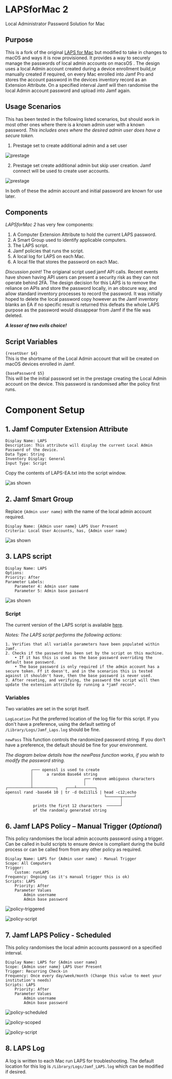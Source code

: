 # LAPSforMac 2
Local Administrator Password Solution for Mac

## Purpose  

This is a fork of the original [LAPS for Mac](https://github.com/NU-ITS/LAPSforMac) but modified to take in changes to macOS and ways it is now provisioned. 
It provides a way to securely manage the passwords of local admin accounts on macsOS .  The design uses a local Admin account created during a device enrollment build,or manually created if required, on every Mac enrolled into Jamf Pro and stores the account password in the devices inventory record as an Extension Attribute. On a specified interval Jamf will then randomise the local Admin account password and upload into Jamf again.

## Usage Scenarios
This has been tested in the following listed scenarios, but should work in most other ones where there is a known admin user with a known password. *This includes ones where the desired admin user does have a secure token.* 

1. Prestage set to create additional admin and a set user

![prestage](https://github.com/PhantomPhixer/LAPSforMac/blob/master/images/prestage-create-account.png)

2. Prestage set create additional admin but skip user creation. Jamf connect will be used to create user accounts.

![prestage](https://github.com/PhantomPhixer/LAPSforMac/blob/master/images/prestage-noaccount.png)

In both of these the admin account and initial password are known for use later.

## Components

*LAPSforMac 2* has very few components:

1. A Computer Extension Attribute to hold the current LAPS password.
2. A Smart Group used to identify applicable computers.
3. The LAPS script.
4. Jamf policies that runs the script.
5. A local log for LAPS on each Mac.
6. A local file that stores the password on each Mac.

*Discussion point!* The origianal script used jamf API calls. Recent events have shown having API users can present a security risk as they can not operate behind 2FA.
The design decision for this LAPS is to remove the reliance on APIs and store the password locally, in an obscure way, and allow standard inventory processes to record the password. 
It was initially hoped to delete the local password copy however as the Jamf inventory blanks an EA if no specific result is returned this defeats the whole LAPS purpose as the password would dissappear from Jamf if the file was deleted.

***A lesser of two evils choice!*** 


## Script Variables
   
```{resetUser $4}```  
This is the shortname of the Local Admin account that will be created on macOS devices enrolled in Jamf.  
   
```{basePassword $5}```  
This will be the initial password set in the prestage creating the Local Admin account on the device.  This password is randomised after the policy first runs.  

# Component Setup

## 1. Jamf Computer Extension Attribute

    Display Name: LAPS 
    Description: This attribute will display the current Local Admin Password of the device.  
    Data Type: String  
    Inventory Display: General  
    Input Type: Script 


Copy the contents of LAPS-EA.txt into the script window.

![as shown](https://github.com/PhantomPhixer/LAPSforMac/blob/master/images/EA-settings.png)

## 2. Jamf Smart Group
Replace ```{Admin user name}``` with the name of the local admin account required.

	Display Name: {Admin user name} LAPS User Present
	Criteria: Local User Accounts, has, {Admin user name}

![as shown](https://github.com/PhantomPhixer/LAPSforMac/blob/master/images/sg2.png)

## 3. LAPS script
	Display Name: LAPS
	Options:
	Priority: After
	Parameter Labels:
		Parameter 4: Admin user name
		Parameter 5: Admin base password

![as shown](https://github.com/PhantomPhixer/LAPSforMac/blob/master/images/script.png)
### Script
The current version of the LAPS script is available [here](https://github.com/PhantomPhixer/LAPSforMac/blob/master/LAPS.sh).

*Notes: The LAPS script performs the following actions:*  

```
1. Verifies that all variable parameters have been populated within Jamf.  
2. Checks if the password has been set by the script on this machine.
	• If it has this is used as the base password overriding the default base password.
	• The base password is only required if the admin account has a secure token. Ff it doesn't, and in the scenarios this is tested against it shouldn't have, then the base password is never used.
3. After reseting, and verifying, the password the script will then update the extension attribute by running a *jamf recon*.

```

### Variables
Two variables are set in the script itself.

```LogLocation``` Put the preferred location of the log file for this script. If you don't have a preference, using the default setting of ```/Library/Logs/Jamf_Laps.log``` should be fine.  

```newPass``` This function controls the randomized password string. If you don't have a preference, the default should be fine for your environment.

*The diagram below details how the newPass function works, if you wish to modify the password string.*

			   ┌─── openssl is used to create 
			   │	  a random Base64 string
			   │				      ┌── remove ambiguous characters
			   │			          │
	┌──────────┴──────────┐	  ┌───┴────────┐
	openssl rand -base64 10 | tr -d OoIi1lLS | head -c12;echo
											   └──────┬─────┘
											   		  │
	        	prints the first 12 characters	──────┘
	          	of the randomly generated string

		
				

## 6. Jamf LAPS Policy – Manual Trigger (*Optional*)
This policy randomises the local admin accounts password using a trigger.
Can be called in build scripts to ensure device is compliant during the build process or can be called from from any other policy as required.

	Display Name: LAPS for {Admin user name} - Manual Trigger
	Scope: All Computers
	Trigger: 
		Custom: runLAPS
	Frequency: Ongoing (as it's manual trigger this is ok)
	Scripts: LAPS
		Priority: After
		Parameter Values
			Admin username
			Admin base password

![policy-triggered](https://github.com/PhantomPhixer/LAPSforMac/blob/master/images/policy-manual.png)

![policy-script](https://github.com/PhantomPhixer/LAPSforMac/blob/master/images/policy-script.png)

## 7. Jamf LAPS Policy - Scheduled
This policy randomises the local admin accounts password on a specified interval.

	Display Name: LAPS for {Admin user name}
	Scope: {Admin user name} LAPS User Present
	Trigger: Recurring Check-in
	Frequency: Once every day/week/month (Change this value to meet your institution's needs)
	Scripts: LAPS
		Priority: After
		Parameter Values
			Admin username
			Admin base password

![policy-scheduled](https://github.com/PhantomPhixer/LAPSforMac/blob/master/images/policy-scheduled.png)

![policy-scoped](https://github.com/PhantomPhixer/LAPSforMac/blob/master/images/policy-scope.png)

![policy-script](https://github.com/PhantomPhixer/LAPSforMac/blob/master/images/policy-script.png)

## 8. LAPS Log
A log is written to each Mac run LAPS for troubleshooting. The default location for this log is ```/Library/Logs/Jamf_LAPS.log``` which can be modified if desired.
